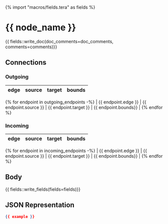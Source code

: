 {% import "macros/fields.tera" as fields %}

# {{ node_name }}
{{ fields::write_doc(doc_comments=doc_comments, comments=comments)}}

## Connections

### Outgoing
| edge | source | target | bounds |
|------|--------|--------|--------|
{% for endpoint in outgoing_endpoints -%}
| {{ endpoint.edge }} | {{ endpoint.source }}  | {{ endpoint.target }} | {{ endpoint.bounds}} |
{% endfor %}

### Incoming
| edge | source | target | bounds |
|------|--------|--------|--------|
{% for endpoint in incoming_endpoints -%}
| {{ endpoint.edge }} | {{ endpoint.source }}  | {{ endpoint.target }} | {{ endpoint.bounds}} |
{% endfor %}

## Body
{{ fields::write_fields(fields=fields)}}

## JSON Representation
```json
{{ example }}
```